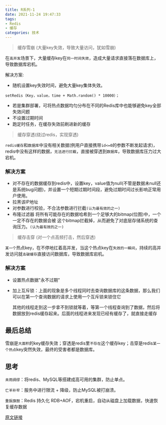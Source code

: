 ```yaml
---
title: R系列-1
date: 2021-11-24 19:47:33
tags:
- Redis
- 缓存
categories: 技术
---
```


> 缓存雪崩 (大量key失效，导致大量访问，犹如雪崩)

在`高并发`场景下，大量缓存key在`同一时间失效`，造成大量请求直接落在数据库上，导致数据库宕机。

解决方案:

- 随机设置key失效时间，避免大量key集体失效。

```
setRedis（Key，value，time + Math.random() * 10000）；
```

- 若是集群部署，可将热点数据均匀分布在不同的Redis库中也能够避免key全部失效问题
- 不设置过期时间
- 跑定时任务，在缓存失效前刷进新的缓存



> 缓存穿透(绕过redis，实现穿透)

`redis缓存`和`数据库`中没有相关数据(例用户直接携带`id<=0`的参数不断发起请求)，redis中没有这样的数据，`无法进行拦截`，直接被穿透到`数据库`，导致数据库压力过大宕机。

### 解决方案

- 对不存在的数据缓存到redis中，设置key，value值为null(不管是数据未null还是系统bug问题)，并设置一个短期过期时间段，避免过期时间过长影响正常用户使用。
- 拉黑该IP地址
- 对参数进行校验，不合法参数进行拦截`(认为最有效的之一)`
- 布隆过滤器 将所有可能存在的数据哈希到一个足够大的bitmap(位图)中，一个一定不存在的数据会被 这个bitmap拦截掉，从而避免了对底层存储系统的查询压力。`(认为最有效的之一)`



> 缓存击穿 (对一个点高频打击，然后穿透)

`某一个`热点key，在不停地扛着高并发，当这个热点key在`失效的一瞬间`，持续的高并发访问就`击破缓存`直接访问数据库，导致数据库宕机。

### 解决方案

- 设置热点数据"永不过期"

- 加上互斥锁：上面的现象是多个线程同时去查询数据库的这条数据，那么我们可以在第一个查询数据的请求上使用一个互斥锁来锁住它

  其他的线程走到这一步拿不到锁就等着，等第一个线程查询到了数据，然后将数据放到redis缓存起来。后面的线程进来发现已经有缓存了，就直接走缓存

## 最后总结

雪崩是`大面积`的key缓存失效；穿透是redis里`不存在`这个缓存key；击穿是redis`某一个热点`key突然失效，最终的受害者都是数据库。

## 思考

`未雨绸缪`：将redis、MySQL等搭建成高可用的集群，防止单点。

`亡羊补牢`：服务中进行限流 + 降级，防止MySQL被打崩溃。

`重振旗鼓`：Redis 持久化 RDB+AOF，宕机重启，自动从磁盘上加载数据，快速恢复缓存数据

[原文链接](https://juejin.cn/post/6872536898003271687)
